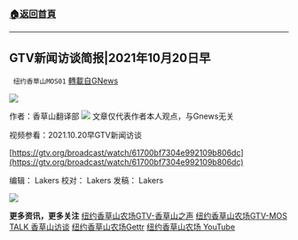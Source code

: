 ###  [:house:返回首頁](https://github.com/ourhimalayas/txt)
---


## GTV新闻访谈简报|2021年10月20日早
` 纽约香草山MOS01` [轉載自GNews](https://gnews.org/zh-hans/1606349/)

![](https://assets.gnews.org/wp-content/uploads/2021/10/GNEW-GTV-MOS-LOGO-3.jpg)

作者：香草山翻译部
![](https://assets.gnews.org/wp-content/uploads/2021/10/GTV-20.png)
文章仅代表作者本人观点，与Gnews无关

视频参看：2021.10.20早GTV新闻访谈

[https://gtv.org/broadcast/watch/61700bf7304e992109b806dc](https://gtv.org/broadcast/watch/61700bf7304e992109b806dc)

编辑： Lakers
校对： Lakers
发稿： Lakers

![](https://assets.gnews.org/wp-content/uploads/2021/10/M10-8.png)

**更多资讯，更多关注**
[纽约香草山农场GTV-香草山之声](https://gtv.org/user/5ffbdcd7f579a75e0bd123e6)
[纽约香草山农场GTV-MOS TALK 香草山访谈](https://gtv.org/user/5e9dcdd50dbf207957d89bcd)
[纽约香草山农场Gettr](https://www.gettr.com/user/himalaya_mos)
[纽约香草山农场 YouTube](https://www.youtube.com/channel/UCSLHrqs6Pil7V-_jOuZVVgg)
